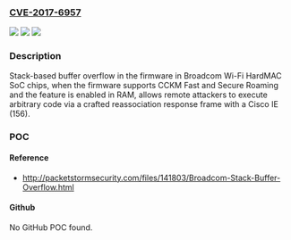 ### [CVE-2017-6957](https://cve.mitre.org/cgi-bin/cvename.cgi?name=CVE-2017-6957)
![](https://img.shields.io/static/v1?label=Product&message=n%2Fa&color=blue)
![](https://img.shields.io/static/v1?label=Version&message=n%2Fa&color=blue)
![](https://img.shields.io/static/v1?label=Vulnerability&message=n%2Fa&color=brighgreen)

### Description

Stack-based buffer overflow in the firmware in Broadcom Wi-Fi HardMAC SoC chips, when the firmware supports CCKM Fast and Secure Roaming and the feature is enabled in RAM, allows remote attackers to execute arbitrary code via a crafted reassociation response frame with a Cisco IE (156).

### POC

#### Reference
- http://packetstormsecurity.com/files/141803/Broadcom-Stack-Buffer-Overflow.html

#### Github
No GitHub POC found.

